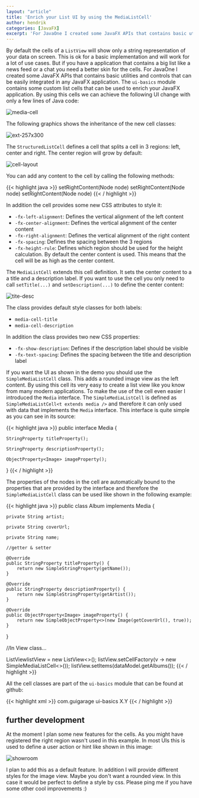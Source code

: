 ```yaml
---
layout: "article"
title: 'Enrich your List UI by using the MediaListCell'
author: hendrik
categories: [JavaFX]
excerpt: 'For JavaOne I created some JavaFX APIs that contains basic utilities and controls that can be easily integrated in any JavaFX application. The ui-basics module contains some custom list cells that can be used to enrich your JavaFX application.'
---
```

By default the cells of a `ListView` will show only a string representation of your data on screen. This is ok for a basic implementation and will work for a lot of use cases. But if you have a application that contains a big list like a news feed or a chat you need a better skin for the cells. For JavaOne I created some JavaFX APIs that contains basic utilities and controls that can be easily integrated in any JavaFX application. The `ui-basics` module contains some custom list cells that can be used to enrich your JavaFX application. By using this cells we can achieve the following UI change with only a few lines of Java code:

![media-cell](/assets/posts/guigarage-legacy/media-cell.png)

The following graphics shows the inheritance of the new cell classes:

![ext-257x300](/assets/posts/guigarage-legacy/ext-257x300.png)

The `StructuredListCell` defines a cell that splits a cell in 3 regions: left, center and right. The center region will grow by default:

![cell-layout](/assets/posts/guigarage-legacy/cell-layout.png)

You can add any content to the cell by calling the following methods:

{{< highlight java >}}
setRightContent(Node node)
setRightContent(Node node)
setRightContent(Node node)
{{< / highlight >}}

In addition the cell provides some new CSS attributes to style it:

* `-fx-left-alignment`: Defines the vertical alignment of the left content
* `-fx-center-alignment`: Defines the vertical alignment of the center content
* `-fx-right-alignment`: Defines the vertical alignment of the right content
* `-fx-spacing`: Defines the spacing between the 3 regions
* `-fx-height-rule`: Defines which region should be used for the height calculation. By default the center content is used. This means that the cell will be as high as the center content.

The `MediaListCell` extends this cell definition. It sets the center content to a a title and a description label. If you want to use the cell you only need to call `setTitle(...)` and `setDescription(...)` to define the center content:

![tite-desc](/assets/posts/guigarage-legacy/tite-desc.png)

The class provides default style classes for both labels:

* `media-cell-title`
* `media-cell-description`

In addition the class provides two new CSS properties:

* `-fx-show-description`: Defines if the description label should be visible
* `-fx-text-spacing`: Defines the spacing between the title and description label

If you want the UI as shown in the demo you should use the `SimpleMediaListCell` class. This adds a rounded image view as the left content. By using this cell its very easy to create a list view like you know from many modern applications. To make the use of the cell even easier I introduced the `Media` interface. The `SimpleMediaListCell` is defined as `SimpleMediaListCell<t extends media />` and therefore it can only used with data that implements the `Media` interface. This interface is quite simple as you can see in its source:

{{< highlight java >}}
public interface Media {

    StringProperty titleProperty();

    StringProperty descriptionProperty();

    ObjectProperty<Image> imageProperty();
}
{{< / highlight >}}

The properties of the nodes in the cell are automatically bound to the properties that are provided by the interface and therefore the `SimpleMediaListCell` class can be used like shown in the following example:

{{< highlight java >}}
public class Album implements Media {

    private String artist;

    private String coverUrl;

    private String name;

    //getter & setter

    @Override
    public StringProperty titleProperty() {
        return new SimpleStringProperty(getName());
    }

    @Override
    public StringProperty descriptionProperty() {
        return new SimpleStringProperty(getArtist());
    }

    @Override
    public ObjectProperty<Image> imageProperty() {
        return new SimpleObjectProperty<>(new Image(getCoverUrl(), true));
    }
}

//In View class...

ListView<Album>listView = new ListView<>();
listView.setCellFactory(v -> new SimpleMediaListCell<>());
listView.setItems(dataModel.getAlbums());
{{< / highlight >}}

All the cell classes are part of the `ui-basics` module that can be found at github:

{{< highlight xml >}}
<dependency>
  <groupId>com.guigarage</groupId>
  <artifactId>ui-basics</artifactId>
  <version>X.Y</version>
</dependency>
{{< / highlight >}}

## further development

At the moment I plan some new features for the cells. As you might have registered the right region wasn't used in this example. In most UIs this is used to define a user action or hint like shown in this image:

![showroom](/assets/posts/guigarage-legacy/showroom.png)

I plan to add this as a default feature. In addition I will provide different styles for the image view. Maybe you don't want a rounded view. In this case it would be perfect to define a style by css. Please ping me if you have some other cool improvements :)
